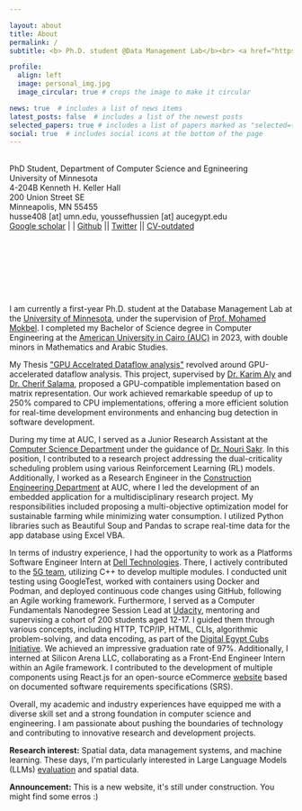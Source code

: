 ```yaml
---

layout: about
title: About
permalink: /
subtitle: <b> Ph.D. student @Data Management Lab</b><br> <a href="https://cse.umn.edu/cs">University of Minnesota </a>. <br> <b> Why? Because I want to be the best!</b>.

profile:
  align: left
  image: personal_img.jpg
  image_circular: true # crops the image to make it circular 

news: true  # includes a list of news items
latest_posts: false  # includes a list of the newest posts
selected_papers: true # includes a list of papers marked as "selected={true}"
social: true  # includes social icons at the bottom of the page
---
```

<br> PhD Student, Department of Computer Science and Egnineering<br>
University of Minnesota<br>
4-204B Kenneth H. Keller Hall <br>
200 Union Street SE <br>
Minneapolis, MN 55455<br>
husse408 [at] umn.edu, youssefhussien [at] aucegypt.edu<br>
[Google scholar](https://scholar.google.com/citations?hl=en&user=k2bx0PUAAAAJ) | | [Github](https://github.com/joHussien) || [Twitter](https://twitter.com/joHussien1) || [CV-outdated](https://drive.google.com/file/d/1t8G8n5KHmbxykhVW597d9lWWdP4FQjwN/view?usp=sharing)


<br>
<br>
<br>
<br>
<br>
<br>




I am currently a first-year Ph.D. student at the Database Management Lab at the [University of Minnesota](https://cse.umn.edu/cs), under the supervision of [Prof. Mohamed Mokbel](https://cse.umn.edu/cs/mohamed-mokbel). I completed my Bachelor of Science degree in Computer Engineering at the [American University in Cairo (AUC)](https://www.aucegypt.edu/) in 2023, with double minors in Mathematics and Arabic Studies.

My Thesis ["GPU Accelrated Dataflow analysis"](https://www.academia.edu/102804649/GPU_Accelerated_Dataflow_Analysis) revolved around GPU-accelerated dataflow analysis. This project, supervised by [Dr. Karim Aly](https://karimali.ca/) and [Dr. Cherif Salama](aucegypt.edu/fac/cherif-salama-salama), proposed a GPU-compatible implementation based on matrix representation. Our work achieved remarkable speedup of up to 250% compared to CPU implementations, offering a more efficient solution for real-time development environments and enhancing bug detection in software development.

During my time at AUC, I served as a Junior Research Assistant at the [Computer Science Department](https://sse.aucegypt.edu/departments/cse) under the guidance of [Dr. Nouri Sakr](https://www.aucegypt.edu/fac/nouri). In this position, I contributed to a research project addressing the dual-criticality scheduling problem using various Reinforcement Learning (RL) models. Additionally, I worked as a Research Engineer in the [Construction Engineering Department](https://sse.aucegypt.edu/departments/construction-engineering) at AUC, where I led the development of an embedded application for a multidisciplinary research project. My responsibilities included proposing a multi-objective optimization model for sustainable farming while minimizing water consumption. I utilized Python libraries such as Beautiful Soup and Pandas to scrape real-time data for the app database using Excel VBA.

In terms of industry experience, I had the opportunity to work as a Platforms Software Engineer Intern at [Dell Technologies](https://www.dell.com/en-us/dt/corporate/about-us/who-we-are.htm). There, I actively contributed to the [5G team](https://www.dell.com/en-us/dt/what-we-do/emerging-technology/5g.htm#tab0=0), utilizing C++ to develop multiple modules. I conducted unit testing using GoogleTest, worked with containers using Docker and Podman, and deployed continuous code changes using GitHub, following an Agile working framework. Furthermore, I served as a Computer Fundamentals Nanodegree Session Lead at [Udacity](https://www.udacity.com/about-us), mentoring and supervising a cohort of 200 students aged 12-17. I guided them through various concepts, including HTTP, TCP/IP, HTML, CLIs, algorithmic problem-solving, and data encoding, as part of the [Digital Egypt Cubs Initiative](https://deci.gov.eg/). We achieved an impressive graduation rate of 97%. Additionally, I interned at Silicon Arena LLC, collaborating as a Front-End Engineer Intern within an Agile framework. I contributed to the development of multiple components using React.js for an open-source eCommerce [website](https://github.com/SiliconArena/alphamart) based on documented software requirements specifications (SRS).

Overall, my academic and industry experiences have equipped me with a diverse skill set and a strong foundation in computer science and engineering. I am passionate about pushing the boundaries of technology and contributing to innovative research and development projects.


**Research interest:** Spatial data, data management systems, and machine learning. These days, I'm particularly interested in Large Language Models (LLMs) [evaluation](https://llm-eval.github.io/) and spatial data. 

**Announcement:** This is a new website, it's still under construction. You might find some erros :)
